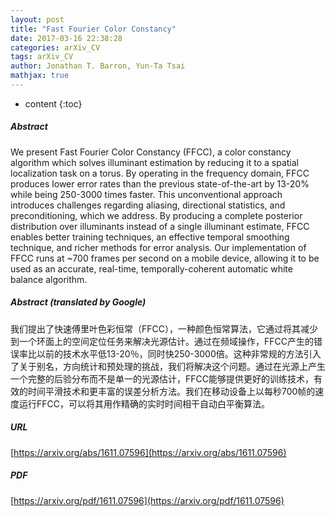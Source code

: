 ```yaml
---
layout: post
title: "Fast Fourier Color Constancy"
date: 2017-03-16 22:38:28
categories: arXiv_CV
tags: arXiv_CV
author: Jonathan T. Barron, Yun-Ta Tsai
mathjax: true
---
```


* content
{:toc}

##### Abstract
We present Fast Fourier Color Constancy (FFCC), a color constancy algorithm which solves illuminant estimation by reducing it to a spatial localization task on a torus. By operating in the frequency domain, FFCC produces lower error rates than the previous state-of-the-art by 13-20% while being 250-3000 times faster. This unconventional approach introduces challenges regarding aliasing, directional statistics, and preconditioning, which we address. By producing a complete posterior distribution over illuminants instead of a single illuminant estimate, FFCC enables better training techniques, an effective temporal smoothing technique, and richer methods for error analysis. Our implementation of FFCC runs at ~700 frames per second on a mobile device, allowing it to be used as an accurate, real-time, temporally-coherent automatic white balance algorithm.

##### Abstract (translated by Google)
我们提出了快速傅里叶色彩恒常（FFCC），一种颜色恒常算法，它通过将其减少到一个环面上的空间定位任务来解决光源估计。通过在频域操作，FFCC产生的错误率比以前的技术水平低13-20％，同时快250-3000倍。这种非常规的方法引入了关于别名，方向统计和预处理的挑战，我们将解决这个问题。通过在光源上产生一个完整的后验分布而不是单一的光源估计，FFCC能够提供更好的训练技术，有效的时间平滑技术和更丰富的误差分析方法。我们在移动设备上以每秒700帧的速度运行FFCC，可以将其用作精确的实时时间相干自动白平衡算法。

##### URL
[https://arxiv.org/abs/1611.07596](https://arxiv.org/abs/1611.07596)

##### PDF
[https://arxiv.org/pdf/1611.07596](https://arxiv.org/pdf/1611.07596)

